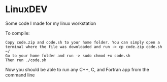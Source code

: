 # LinuxDEV
Some code I made for my linux workstation

To compile:

    Copy code.zip and code.sh to your home folder. You can simply open a terminal where the file was downloaded and run -> cp code.zip code.sh ~/
    Go to your home folder and run -> sudo chmod +x code.sh
    Then run ./code.sh

Now you should be able to run any C++, C, and Fortran app from the command line
